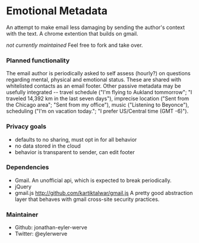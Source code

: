 # Emotional Metadata

An attempt to make email less damaging by sending the author's context with the text. A chrome extention that builds on gmail. 

*not currently maintained* Feel free to fork and take over. 

### Planned functionality

The email author is periodically asked to self assess (hourly?) on questions regarding mental, physical and emotional status. These are shared with whitelisted contacts as an email footer. Other passive metadata may be usefully integrated -- travel schedule ("I'm flying to Aukland tommorrow"; "I traveled 14,392 km in the last seven days"), imprecise location ("Sent from the Chicago area"; "Sent from my office"), music ("Listening to Beyonce"), scheduling ("I'm on vacation today."; "I prefer US/Central time (GMT -6)").

### Privacy goals

- defaults to no sharing, must opt in for all behavior
- no data stored in the cloud
- behavior is transparent to sender, can edit footer

### Dependencies

- Gmail. An unofficial api, which is expected to break periodically. 
- jQuery 
- gmail.js http://github.com/kartiktalwar/gmail.js A pretty good abstraction layer that behaves with gmail cross-site security practices. 

### Maintainer

- Github: jonathan-eyler-werve 
- Twitter: @eylerwerve 




